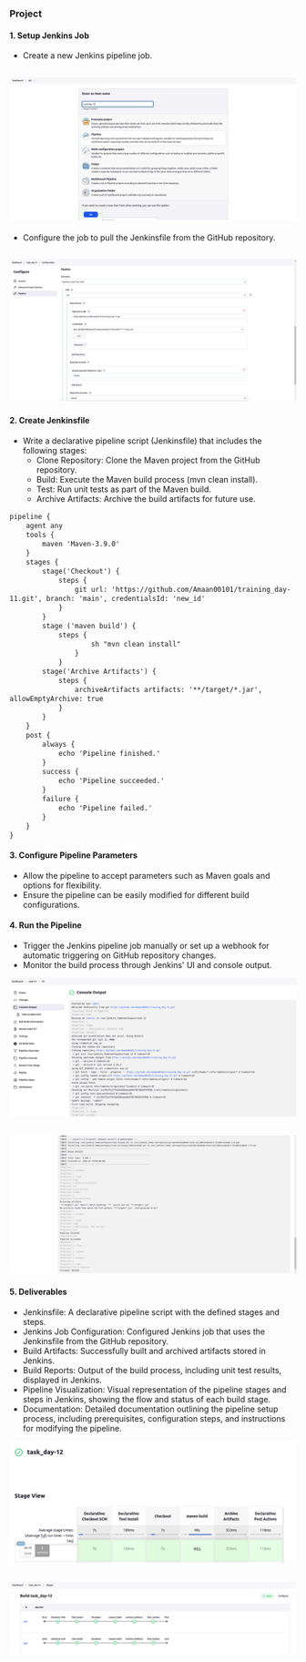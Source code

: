 ### Project

#### 1. Setup Jenkins Job
+ Create a new Jenkins pipeline job.

![alt text](<images/Screenshot from 2024-07-25 11-37-01.png>)
---

+ Configure the job to pull the Jenkinsfile from the GitHub repository.

![alt text](<images/Screenshot from 2024-07-25 11-33-31.png>)
---

#### 2. Create Jenkinsfile
+ Write a declarative pipeline script (Jenkinsfile) that includes the following stages:
    - Clone Repository: Clone the Maven project from the GitHub repository.
    - Build: Execute the Maven build process (mvn clean install).
    - Test: Run unit tests as part of the Maven build.
    - Archive Artifacts: Archive the build artifacts for future use.

```
pipeline {
    agent any
    tools {
        maven 'Maven-3.9.0'
    }
    stages {
        stage('Checkout') {
            steps {
                git url: 'https://github.com/Amaan00101/training_day-11.git', branch: 'main', credentialsId: 'new_id'
            }
        }
        stage ('maven build') {
            steps {
                    sh "mvn clean install"                        
                }
            }
        stage('Archive Artifacts') {
            steps {
                archiveArtifacts artifacts: '**/target/*.jar', allowEmptyArchive: true
            }
        }
    }
    post {
        always {
            echo 'Pipeline finished.'
        }
        success {
            echo 'Pipeline succeeded.'
        }
        failure {
            echo 'Pipeline failed.'
        }
    }
}
```

#### 3. Configure Pipeline Parameters
+ Allow the pipeline to accept parameters such as Maven goals and options for flexibility.
+ Ensure the pipeline can be easily modified for different build configurations.



#### 4. Run the Pipeline
+ Trigger the Jenkins pipeline job manually or set up a webhook for automatic triggering on GitHub repository changes.
+ Monitor the build process through Jenkins' UI and console output.

![alt text](<images/Screenshot from 2024-07-25 11-31-50.png>)

![alt text](<images/Screenshot from 2024-07-25 11-32-35.png>)
---

#### 5. Deliverables
+ Jenkinsfile: A declarative pipeline script with the defined stages and steps.
+ Jenkins Job Configuration: Configured Jenkins job that uses the Jenkinsfile from the GitHub repository.
+ Build Artifacts: Successfully built and archived artifacts stored in Jenkins.
+ Build Reports: Output of the build process, including unit test results, displayed in Jenkins.
+ Pipeline Visualization: Visual representation of the pipeline stages and steps in Jenkins, showing the flow and status of each build stage.
+ Documentation: Detailed documentation outlining the pipeline setup process, including prerequisites, configuration steps, and instructions for modifying the pipeline.

![alt text](<images/Screenshot from 2024-07-25 13-53-50.png>)

![alt text](<images/Screenshot from 2024-07-25 15-37-45.png>)
---